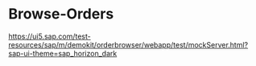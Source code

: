 # Browse-Orders
https://ui5.sap.com/test-resources/sap/m/demokit/orderbrowser/webapp/test/mockServer.html?sap-ui-theme=sap_horizon_dark
